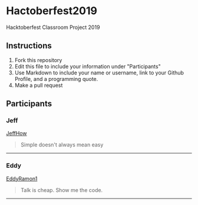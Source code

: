 # Hactoberfest2019
Hacktoberfest Classroom Project 2019

## Instructions
1. Fork this repository
2. Edit this file to include your information under "Participants"
3. Use Markdown to include your name or username, link to your Github Profile, and a programming quote.
4. Make a pull request

## Participants

### Jeff
[JeffHow](https://github.com/jeffhow/)
> Simple doesn't always mean easy
---
### Eddy
[EddyRamon1](https://github.com/EddyRamon1/)
> Talk is cheap. Show me the code.
---
